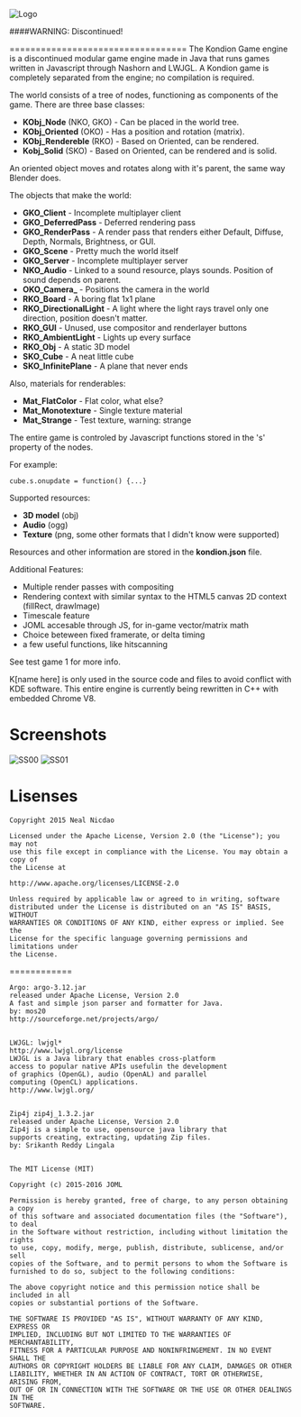 ![Logo](http://vendalenger.x10host.com/img/Kondion_github.png)

####WARNING: Discontinued!

==================================
The Kondion Game engine is a discontinued modular game engine made in Java that runs games written in Javascript through Nashorn and LWJGL. A Kondion game is completely separated from the engine; no compilation is required.

The world consists of a tree of nodes, functioning as components of the game.
There are three base classes:
+ **KObj_Node**				(NKO, GKO)	- Can be placed in the world tree.
+ **KObj_Oriented**		(OKO)				- Has a position and rotation (matrix).
+ **KObj_Rendereble**	(RKO)				- Based on Oriented, can be rendered.
+ **Kobj_Solid**			(SKO)				- Based on Oriented, can be rendered and is solid.

An oriented object moves and rotates along with it's parent, the same way Blender does.

The objects that make the world:
+ **GKO_Client**				- Incomplete multiplayer client
+ **GKO_DeferredPass**	- Deferred rendering pass
+ **GKO_RenderPass**		- A render pass that renders either Default, Diffuse, Depth, Normals, Brightness, or GUI.
+ **GKO_Scene**					- Pretty much the world itself
+ **GKO_Server**				- Incomplete multiplayer server
+ **NKO_Audio**					- Linked to a sound resource, plays sounds. Position of sound depends on parent.
+ **OKO_Camera_**				- Positions the camera in the world
+ **RKO_Board**					- A boring flat 1x1 plane
+ **RKO_DirectionalLight**	- A light where the light rays travel only one direction, position doesn't matter.
+ **RKO_GUI**						- Unused, use compositor and renderlayer buttons
+ **RKO_AmbientLight**	- Lights up every surface 
+ **RKO_Obj**						- A static 3D model
+ **SKO_Cube**					- A neat little cube
+ **SKO_InfinitePlane**	- A plane that never ends

Also, materials for renderables:
+ **Mat_FlatColor**		- Flat color, what else?
+ **Mat_Monotexture**	- Single texture material
+ **Mat_Strange**		- Test texture, warning: strange

The entire game is controled by Javascript functions stored in the 's' property of the nodes.

For example:

    cube.s.onupdate = function() {...}

Supported resources:
+ **3D model** (obj)
+ **Audio** (ogg)
+ **Texture** (png, some other formats that I didn't know were supported)

Resources and other information are stored in the **kondion.json** file.

Additional Features:
+ Multiple render passes with compositing
+ Rendering context with similar syntax to the HTML5 canvas 2D context (fillRect, drawImage)
+ Timescale feature
+ JOML accesable through JS, for in-game vector/matrix math
+ Choice beteween fixed framerate, or delta timing
+ a few useful functions, like hitscanning

See test game 1 for more info.

K[name here] is only used in the source code and files to avoid conflict with KDE software.
This entire engine is currently being rewritten in C++ with embedded Chrome V8.

Screenshots
==================================

![SS00](http://vendalenger.x10host.com/img/Kondion_Screen00.png)
![SS01](http://vendalenger.x10host.com/img/Kondion_Screen01.png)

Lisenses
==================================

    Copyright 2015 Neal Nicdao

    Licensed under the Apache License, Version 2.0 (the "License"); you may not
    use this file except in compliance with the License. You may obtain a copy of
    the License at

    http://www.apache.org/licenses/LICENSE-2.0

    Unless required by applicable law or agreed to in writing, software
    distributed under the License is distributed on an "AS IS" BASIS, WITHOUT
    WARRANTIES OR CONDITIONS OF ANY KIND, either express or implied. See the
    License for the specific language governing permissions and limitations under
    the License.

============

    Argo: argo-3.12.jar
    released under Apache License, Version 2.0
    A fast and simple json parser and formatter for Java.
    by: mos20
    http://sourceforge.net/projects/argo/


    LWJGL: lwjgl*
    http://www.lwjgl.org/license
    LWJGL is a Java library that enables cross-platform
    access to popular native APIs usefulin the development
    of graphics (OpenGL), audio (OpenAL) and parallel
    computing (OpenCL) applications.
    http://www.lwjgl.org/


    Zip4j zip4j_1.3.2.jar
    released under Apache License, Version 2.0
    Zip4j is a simple to use, opensource java library that
    supports creating, extracting, updating Zip files.
    by: Srikanth Reddy Lingala


    The MIT License (MIT)

    Copyright (c) 2015-2016 JOML
    
    Permission is hereby granted, free of charge, to any person obtaining a copy
    of this software and associated documentation files (the "Software"), to deal
    in the Software without restriction, including without limitation the rights
    to use, copy, modify, merge, publish, distribute, sublicense, and/or sell
    copies of the Software, and to permit persons to whom the Software is
    furnished to do so, subject to the following conditions:

    The above copyright notice and this permission notice shall be included in all
    copies or substantial portions of the Software.

    THE SOFTWARE IS PROVIDED "AS IS", WITHOUT WARRANTY OF ANY KIND, EXPRESS OR
    IMPLIED, INCLUDING BUT NOT LIMITED TO THE WARRANTIES OF MERCHANTABILITY,
    FITNESS FOR A PARTICULAR PURPOSE AND NONINFRINGEMENT. IN NO EVENT SHALL THE
    AUTHORS OR COPYRIGHT HOLDERS BE LIABLE FOR ANY CLAIM, DAMAGES OR OTHER
    LIABILITY, WHETHER IN AN ACTION OF CONTRACT, TORT OR OTHERWISE, ARISING FROM,
    OUT OF OR IN CONNECTION WITH THE SOFTWARE OR THE USE OR OTHER DEALINGS IN THE
    SOFTWARE.
